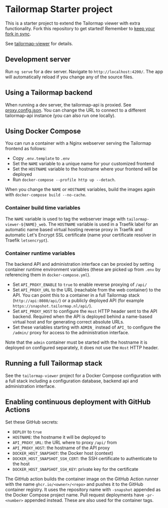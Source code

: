 # Tailormap Starter project

This is a starter project to extend the Tailormap viewer with extra functionality. Fork this repository to get started! Remember to [keep your fork in sync](https://docs.github.com/en/pull-requests/collaborating-with-pull-requests/working-with-forks/syncing-a-fork).

See [tailormap-viewer](https://github.com/B3Partners/tailormap-viewer/) for details.

## Development server

Run `ng serve` for a dev server. Navigate to `http://localhost:4200/`. The app will automatically reload if you change any of the source files.

## Using a Tailormap backend

When running a dev server, the tailormap-api is proxied. See [proxy.config.json](proxy.config.json). You can change the URL to connect to a different tailormap-api instance (you can also run one locally).

## Using Docker Compose

You can run a container with a Nginx webserver serving the Tailormap frontend as follows:

 - Copy `.env.template` to `.env`
 - Set the `NAME` variable to a unique name for your customized frontend
 - Set the `HOSTNAME` variable to the hostname where your frontend will be deployed
 - Run `docker-compose --profile http up --detach`.
 
When you change the `NAME` or `HOSTNAME` variables, build the images again with `docker-compose build --no-cache`.

### Container build time variables

The `NAME` variable is used to tag the webserver image with `tailormap-viewer-${NAME}_web`. 
The `HOSTNAME` variable is used in a Traefik label for an automatic name based virtual hosting 
reverse proxy in Traefik and automatic Let's Encrypt SSL certificate (name your certificate 
resolver in Traefik `letsencrypt`).

### Container runtime variables

The backend API and administration interface can be proxied by setting container runtime 
environment variables (these are picked up from `.env` by referencing them in `docker-compose.yml`).

 - Set `API_PROXY_ENABLE` to `true` to enable reverse proxying of `/api/`
 - Set `API_PROXY_URL` to the URL (reachable from the web container) to the API. You can point 
   this to a container in a full Tailormap stack (`http://api:8080/api/`) or a publicly deployed API
   (for example `https://snapshot.tailormap.nl/api/`).
 - Set `API_PROXY_HOST` to configure the `Host` HTTP header sent to the API backend. Required when the API is
   deployed behind a name-based virtual host and for generating correct absolute URLs.
 - Set these variables starting with `ADMIN_` instead of `API_` to configure the `/admin/` proxy for access
   to the administration interface.

Note that the `admin` container must be started with the hostname it is deployed on configured separately, it does not use
the `Host` HTTP header.

## Running a full Tailormap stack

See the `tailormap-viewer` project for a Docker Compose configuration with a full stack including a configuration database, backend api and administration interface.

## Enabling continuous deployment with GitHub Actions

Set these GitHub secrets:

- `DEPLOY` to `true`
- `HOSTNAME`: the hostname it will be deployed to
- `API_PROXY_URL`: the URL where to proxy `/api/` from
- `API_PROXY_HOST`: the hostname of the API proxy
- `DOCKER_HOST_SNAPSHOT`: the Docker host (context)
- `DOCKER_HOST_SNAPSHOT_SSH_CERT`: the SSH certificate to authenticate to the host
- `DOCKER_HOST_SNAPSHOT_SSH_KEY`: private key for the certificate

The GitHub action builds the container image on the GitHub Action runner with the name `ghcr.io/<owner>/<repo>` and pushes it to the GitHub container registry.
It uses the repository name with `-snapshot` appended as the Docker Compose project name. Pull request deployments have `-pr-<number>`
appended instead. These are also used for the container tags.
